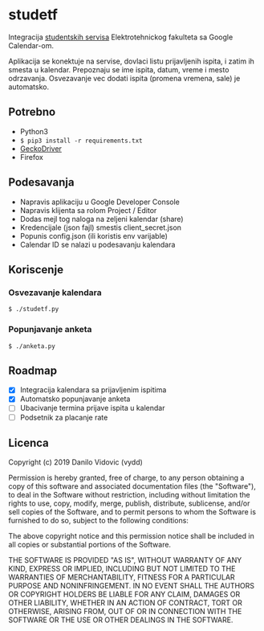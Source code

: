 # studetf

Integracija [studentskih servisa](https://student.etf.bg.ac.rs) Elektrotehnickog fakulteta sa Google Calendar-om.

Aplikacija se konektuje na servise, dovlaci listu prijavljenih ispita, i zatim ih smesta u kalendar. Prepoznaju se ime ispita, datum, vreme i mesto odrzavanja. Osvezavanje vec dodati ispita (promena vremena, sale) je automatsko.

## Potrebno

- Python3
- `$ pip3 install -r requirements.txt`
- [GeckoDriver](https://github.com/mozilla/geckodriver/releases)
- Firefox

## Podesavanja

- Napravis aplikaciju u Google Developer Console
- Napravis klijenta sa rolom Project / Editor
- Dodas mejl tog naloga na zeljeni kalendar (share)
- Kredencijale (json fajl) smestis client_secret.json
- Popunis config.json (ili koristis env varijable)
- Calendar ID se nalazi u podesavanju kalendara

## Koriscenje

### Osvezavanje kalendara

`$ ./studetf.py`

### Popunjavanje anketa

`$ ./anketa.py`

## Roadmap

- [x] Integracija kalendara sa prijavljenim ispitima
- [x] Automatsko popunjavanje anketa
- [ ] Ubacivanje termina prijave ispita u kalendar
- [ ] Podsetnik za placanje rate

## Licenca

Copyright (c) 2019 Danilo Vidovic (vydd)

Permission is hereby granted, free of charge, to any person obtaining a copy
of this software and associated documentation files (the "Software"), to deal
in the Software without restriction, including without limitation the rights
to use, copy, modify, merge, publish, distribute, sublicense, and/or sell
copies of the Software, and to permit persons to whom the Software is furnished
to do so, subject to the following conditions:

The above copyright notice and this permission notice shall be included in all
copies or substantial portions of the Software.

THE SOFTWARE IS PROVIDED "AS IS", WITHOUT WARRANTY OF ANY KIND, EXPRESS OR
IMPLIED, INCLUDING BUT NOT LIMITED TO THE WARRANTIES OF MERCHANTABILITY,
FITNESS FOR A PARTICULAR PURPOSE AND NONINFRINGEMENT. IN NO EVENT SHALL THE
AUTHORS OR COPYRIGHT HOLDERS BE LIABLE FOR ANY CLAIM, DAMAGES OR OTHER LIABILITY,
WHETHER IN AN ACTION OF CONTRACT, TORT OR OTHERWISE, ARISING FROM, OUT OF OR IN
CONNECTION WITH THE SOFTWARE OR THE USE OR OTHER DEALINGS IN THE SOFTWARE.
